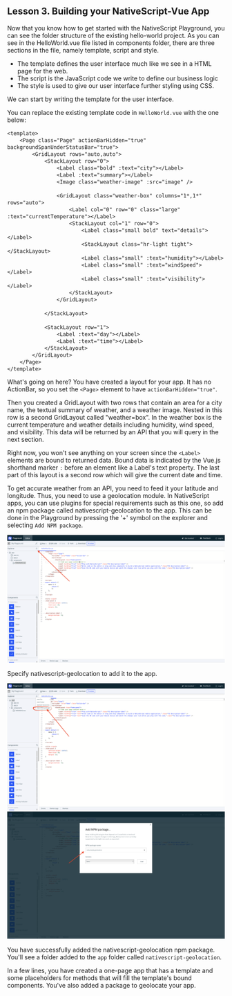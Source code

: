 ## Lesson 3. Building your NativeScript-Vue App

Now that you know how to get started with the NativeScript Playground, you can see the folder structure of the existing hello-world project. As you can see in the HelloWorld.vue file listed in components folder, there are three sections in the file, namely template, script and style. 

*  The template defines the user interface much like we see in a HTML page for the web. 
* The script is the JavaScript code we write to define our business logic
* The style is used to give our user interface further styling using CSS.

We can start by writing the template for the user interface. 

You can replace the existing template code in `HelloWorld.vue` with the one below:

```
<template>
	<Page class="Page" actionBarHidden="true" backgroundSpanUnderStatusBar="true">
		<GridLayout rows="auto,auto">
			<StackLayout row="0">
				<Label class="bold" :text="city"></Label>
				<Label :text="summary"></Label>
				<Image class="weather-image" :src="image" />

				<GridLayout class="weather-box" columns="1*,1*" rows="auto">
					<Label col="0" row="0" class="large" :text="currentTemperature"></Label>
					<StackLayout col="1" row="0">
						<Label class="small bold" text="details"></Label>
						<StackLayout class="hr-light tight"></StackLayout>
						<Label class="small" :text="humidity"></Label>
						<Label class="small" :text="windSpeed"></Label>
						<Label class="small" :text="visibility"></Label>
					</StackLayout>
				</GridLayout>
			
			</StackLayout>
			
			<StackLayout row="1">
				<Label :text="day"></Label>
				<Label :text="time"></Label>
			</StackLayout>
		</GridLayout>
	</Page>
</template>
```

What's going on here? You have created a layout for your app. It has no ActionBar, so you set the `<Page>` element to have `actionBarHidden="true"`. 

Then you created a GridLayout with two rows that contain an area for a city name, the textual summary of weather, and a weather image. Nested in this row is a second GridLayout called "weather=box". In the weather box is the current temperature and weather details including humidity, wind speed, and visibility. This data will be returned by an API that you will query in the next section. 

Right now, you won't see anything on your screen since the `<Label>` elements are bound to returned data. Bound data is indicated by the Vue.js shorthand marker `:` before an element like a Label's text property. The last part of this layout is a second row which will give the current date and time.

To get accurate weather from an API, you need to feed it your latitude and longitude. Thus, you need to use a geolocation module. In NativeScript apps, you can use plugins for special requirements such as this one, so add an npm package called nativescript-geolocation to the app. This can be done in the Playground by pressing the '+' symbol on the explorer and selecting `Add NPM package`. 

![](images/npm-resources-1.png)

Specify nativescript-geolocation to add it to the app. 

![](images/npm-package-2.png)
![](images/npm-package-3.png)

You have successfully added the nativescript-geolocation npm package. You'll see a folder added to the `app` folder called `nativescript-geolocation`. 

In a few lines, you have created a one-page app that has a template and some placeholders for methods that will fill the template's bound components. You've also added a package to geolocate your app.






